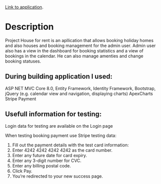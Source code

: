 [Link to application](https://houseforrent.hostingasp.pl/).

# Description
Project House for rent is an apllication that allows booking holiday homes and also houses and booking management for the admin user. 
Admin user also has a view in the dashboard for booking statistics and a view of bookings in the calendar. He can also manage amenties and change booking statuses.

## During building application  I used:
ASP NET MVC Core 8.0, 
Entity Framework, 
Identity Framework, 
Bootstrap,
jQuery (e.g. calendar view and navigation, displaying charts)
ApexCharts
Stripe Payment 

## Usefull information for testing:

Login data for testing are available on the Login page

When testing booking payment use Stripe testing data:

1. Fill out the payment details with the test card information:
2. Enter 4242 4242 4242 4242 as the card number.
3. Enter any future date for card expiry.
4. Enter any 3-digit number for CVC.
5. Enter any billing postal code.
6. Click Pay.
7. You’re redirected to your new success page.
